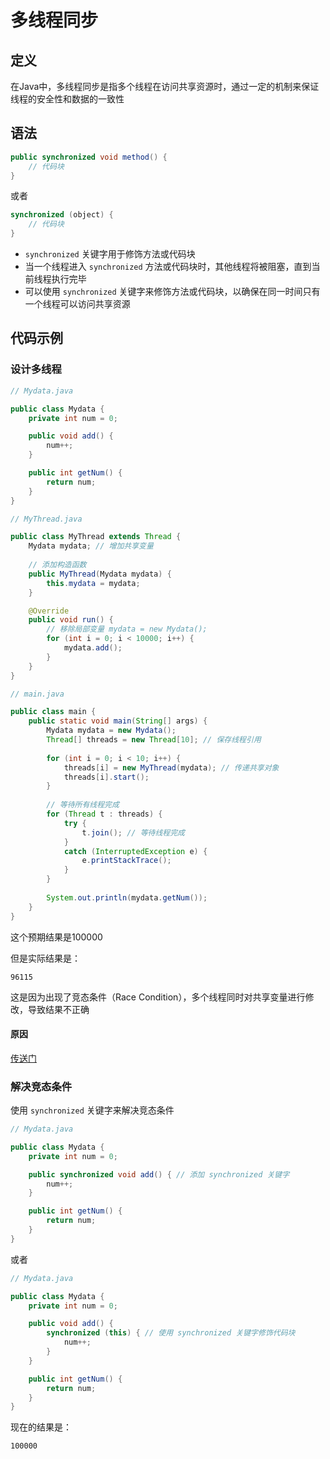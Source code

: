 # 多线程同步

## 定义

在Java中，多线程同步是指多个线程在访问共享资源时，通过一定的机制来保证线程的安全性和数据的一致性

## 语法

```java
public synchronized void method() {
    // 代码块
}
```

或者

```java
synchronized (object) {
    // 代码块
}
```

- `synchronized` 关键字用于修饰方法或代码块
- 当一个线程进入 `synchronized` 方法或代码块时，其他线程将被阻塞，直到当前线程执行完毕
- 可以使用 `synchronized` 关键字来修饰方法或代码块，以确保在同一时间只有一个线程可以访问共享资源

## 代码示例

### 设计多线程

```java
// Mydata.java

public class Mydata {
    private int num = 0;

    public void add() {
        num++;
    }

    public int getNum() {
        return num;
    }
}
```

```java
// MyThread.java

public class MyThread extends Thread {
    Mydata mydata; // 增加共享变量
    
    // 添加构造函数
    public MyThread(Mydata mydata) {
        this.mydata = mydata;
    }

    @Override
    public void run() {
        // 移除局部变量 mydata = new Mydata();
        for (int i = 0; i < 10000; i++) {
            mydata.add();
        }
    }
}
```

```java
// main.java

public class main {
    public static void main(String[] args) {
        Mydata mydata = new Mydata();
        Thread[] threads = new Thread[10]; // 保存线程引用
        
        for (int i = 0; i < 10; i++) {
            threads[i] = new MyThread(mydata); // 传递共享对象
            threads[i].start();
        }
        
        // 等待所有线程完成
        for (Thread t : threads) {
            try {
                t.join(); // 等待线程完成
            }
            catch (InterruptedException e) {
                e.printStackTrace();
            }
        }
        
        System.out.println(mydata.getNum());
    }
}
```

这个预期结果是100000

但是实际结果是：

```
96115
```

这是因为出现了竞态条件（Race Condition），多个线程同时对共享变量进行修改，导致结果不正确

#### 原因

[传送门](https://github.com/EricLin0509/C/blob/main/%E7%BA%BF%E7%A8%8B/3.%E7%AB%9E%E6%80%81%E6%9D%A1%E4%BB%B6/README.md#%E5%8E%9F%E5%9B%A0)

### 解决竞态条件

使用 `synchronized` 关键字来解决竞态条件

```java
// Mydata.java

public class Mydata {
    private int num = 0;

    public synchronized void add() { // 添加 synchronized 关键字
        num++;
    }

    public int getNum() {
        return num;
    }
}
```

或者

```java
// Mydata.java

public class Mydata {
    private int num = 0;

    public void add() {
        synchronized (this) { // 使用 synchronized 关键字修饰代码块
            num++;
        }
    }

    public int getNum() {
        return num;
    }
}
```

现在的结果是：

```
100000
```